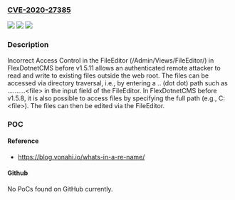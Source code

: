 ### [CVE-2020-27385](https://cve.mitre.org/cgi-bin/cvename.cgi?name=CVE-2020-27385)
![](https://img.shields.io/static/v1?label=Product&message=n%2Fa&color=blue)
![](https://img.shields.io/static/v1?label=Version&message=n%2Fa&color=blue)
![](https://img.shields.io/static/v1?label=Vulnerability&message=n%2Fa&color=brighgreen)

### Description

Incorrect Access Control in the FileEditor (/Admin/Views/FileEditor/) in FlexDotnetCMS before v1.5.11 allows an authenticated remote attacker to read and write to existing files outside the web root. The files can be accessed via directory traversal, i.e., by entering a .. (dot dot) path such as ..\..\..\..\..\<file> in the input field of the FileEditor. In FlexDotnetCMS before v1.5.8, it is also possible to access files by specifying the full path (e.g., C:\<file>). The files can then be edited via the FileEditor.

### POC

#### Reference
- https://blog.vonahi.io/whats-in-a-re-name/

#### Github
No PoCs found on GitHub currently.

